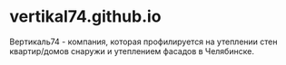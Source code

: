 # vertikal74.github.io
Вертикаль74 - компания, которая профилируется на утеплении стен квартир/домов снаружи и утеплением фасадов в Челябинске.
